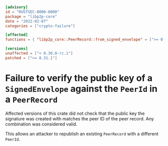 ```toml
[advisory]
id = "RUSTSEC-0000-0000"
package = "libp2p-core"
date = "2022-02-07"
categories = ["crypto-failure"]

[affected]
functions = { "libp2p_core::PeerRecord::from_signed_envelope" = [">= 0.30.0-rc.1"] }

[versions]
unaffected = ["< 0.30.0-rc.1"]
patched = [">= 0.31.1"]
```

# Failure to verify the public key of a `SignedEnvelope` against the `PeerId` in a `PeerRecord`

Affected versions of this crate did not check that the public key the signature was created with matches the peer ID of the peer record. 
Any combination was considered valid.

This allows an attacker to republish an existing `PeerRecord` with a different `PeerId`.
